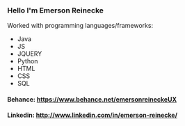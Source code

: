 ### Hello I'm Emerson Reinecke

   
Worked with programming languages/frameworks:
 - Java
 - JS
 - JQUERY
 - Python
 - HTML
 - CSS
 - SQL
 

#### Behance: https://www.behance.net/emersonreineckeUX
#### Linkedin: http://www.linkedin.com/in/emerson-reinecke/
